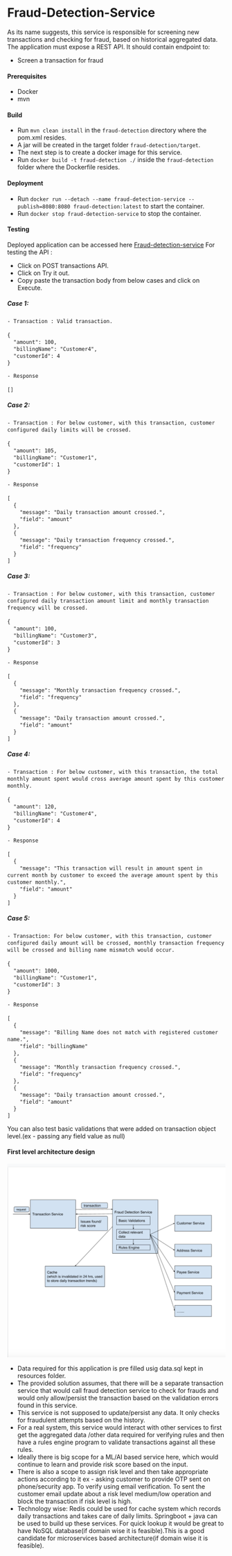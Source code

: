 # Fraud-Detection-Service

As its name suggests, this service is responsible for screening new transactions and checking for fraud, based on historical aggregated data. The application must expose a REST API. It should contain endpoint to:
  - Screen a transaction for fraud
#### Prerequisites
 - Docker
 - mvn
#### Build
 - Run `mvn clean install` in the `fraud-detection` directory where the pom.xml resides.
 - A jar will be created in the target folder `fraud-detection/target`.
 - The next step is to create a docker image for this service.
 - Run `docker build -t fraud-detection ./` inside the `fraud-detection` folder where the Dockerfile resides.
 
#### Deployment
 - Run `docker run --detach --name fraud-detection-service --publish=8080:8080 fraud-detection:latest` to start the container.
 - Run `docker stop fraud-detection-service` to stop the container.
 

#### Testing
Deployed application can be accessed here [Fraud-detection-service](http://localhost:8080/swagger-ui.html)
For testing the API : 
* Click on POST transactions API.
* Click on Try it out.
* Copy paste the transaction body from below cases and click on Execute.

##### Case 1:
```
- Transaction : Valid transaction.

{
  "amount": 100,
  "billingName": "Customer4",
  "customerId": 4
}
```
```
- Response

[] 
```

##### Case 2:
```
- Transaction : For below customer, with this transaction, customer configured daily limits will be crossed.

{
  "amount": 105,
  "billingName": "Customer1",
  "customerId": 1
}
```
```
- Response

[
  {
    "message": "Daily transaction amount crossed.",
    "field": "amount"
  },
  {
    "message": "Daily transaction frequency crossed.",
    "field": "frequency"
  }
]
```
##### Case 3:
```
- Transaction : For below customer, with this transaction, customer configured daily transaction amount limit and monthly transaction frequency will be crossed.

{
  "amount": 100,
  "billingName": "Customer3",
  "customerId": 3
}
```
```
- Response

[
  {
    "message": "Monthly transaction frequency crossed.",
    "field": "frequency"
  },
  {
    "message": "Daily transaction amount crossed.",
    "field": "amount"
  }
]
```

##### Case 4:
```
- Transaction : For below customer, with this transaction, the total monthly amount spent would cross average amount spent by this customer monthly.

{
  "amount": 120,
  "billingName": "Customer4",
  "customerId": 4
}
```
```
- Response

[
  {
    "message": "This transaction will result in amount spent in current month by customer to exceed the average amount spent by this customer monthly.",
    "field": "amount"
  }
]
```
##### Case 5:
```
- Transaction: For below customer, with this transaction, customer configured daily amount will be crossed, monthly transaction frequency will be crossed and billing name mismatch would occur.

{
  "amount": 1000,
  "billingName": "Customer1",
  "customerId": 3
}
```
```
- Response

[
  {
    "message": "Billing Name does not match with registered customer name.",
    "field": "billingName"
  },
  {
    "message": "Monthly transaction frequency crossed.",
    "field": "frequency"
  },
  {
    "message": "Daily transaction amount crossed.",
    "field": "amount"
  }
]
```
You can also test basic validations that were added on transaction object level.(ex - passing any field value as null)

#### First level architecture design

![First level architecture design](src/main/resources/static/first_level_design.png)

* Data required for this application is pre filled usig data.sql kept in resources folder.
* The provided solution assumes, that there will be a separate transaction service that would call fraud detection service to check for frauds and would only allow/persist the transaction based on the validation errors found in this service.
* This service is not supposed to update/persist any data. It only checks for fraudulent attempts based on the history.
* For a real system, this service would interact with other services to first get the aggregated data /other data required for verifying rules and then have a rules engine program to validate transactions against all these rules.
* Ideally there is big scope for a ML/AI based service here, which would continue to learn and provide risk score based on the input.
* There is also a scope to assign risk level and then take appropriate actions according to it ex - asking customer to provide OTP sent on phone/security app. To verify using email verification. To sent the customer email update about a risk level medium/low operation and block the transaction if risk level is high.
* Technology wise: Redis could be used for cache system which records daily transactions and takes care of daily limits.
Springboot + java can be used to build up these services. For quick lookup it would be great to have NoSQL database(if domain wise it is feasible).This is a good candidate for microservices based architecture(if domain wise it is feasible).
